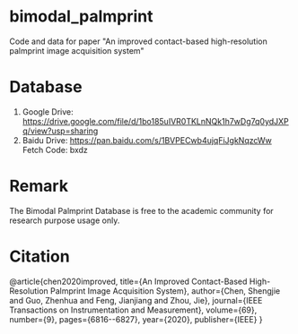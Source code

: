 # bimodal_palmprint
Code and data for paper "An improved contact-based high-resolution palmprint image acquisition system"

# Database
1. Google Drive: https://drive.google.com/file/d/1bo185uIVR0TKLnNQk1h7wDg7q0ydJXPq/view?usp=sharing
2. Baidu Drive: https://pan.baidu.com/s/1BVPECwb4ujqFiJgkNqzcWw Fetch Code: bxdz

# Remark
The Bimodal Palmprint Database is free to the academic community for research purpose usage only.

# Citation
@article{chen2020improved,
  title={An Improved Contact-Based High-Resolution Palmprint Image Acquisition System},
  author={Chen, Shengjie and Guo, Zhenhua and Feng, Jianjiang and Zhou, Jie},
  journal={IEEE Transactions on Instrumentation and Measurement},
  volume={69},
  number={9},
  pages={6816--6827},
  year={2020},
  publisher={IEEE}
}
